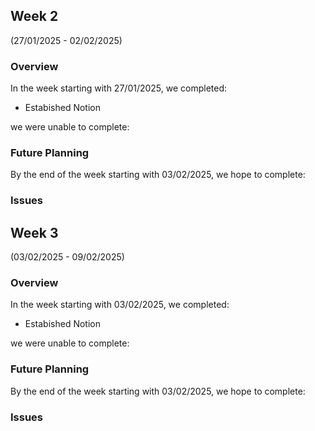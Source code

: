 ## Week 2 
(27/01/2025 - 02/02/2025)

### Overview
In the week starting with 27/01/2025, we completed:
- Estabished Notion

we were unable to complete:


### Future Planning
By the end of the week starting with 03/02/2025, we hope to complete:

### Issues

## Week 3 
(03/02/2025 - 09/02/2025)

### Overview
In the week starting with 03/02/2025, we completed:
- Estabished Notion

we were unable to complete:


### Future Planning
By the end of the week starting with 03/02/2025, we hope to complete:

### Issues

